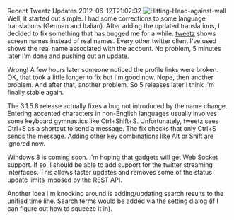 Recent Tweetz Updates
2012-06-12T21:02:32
![Hitting-Head-against-wall](/content/images/blog/Tweetz-Updates_D058/Hitting-Head-against-wall.jpg)Well, it started out simple. I had some corrections to some language translations (German and Italian). After adding the updated translations, I decided to fix something that has bugged me for a while. [tweetz](/tweetz) shows screen names instead of real names. Every other twitter client I've used shows the real name associated with the account. No problem, 5 minutes later I'm done and pushing out an update.

Wrong! A few hours later someone noticed the profile links were broken. OK, that took a little longer to fix but I'm good now. Nope, then another problem. And after that, another problem. So 5 releases later I think I'm finally stable again.

The 3.1.5.8 release actually fixes a bug not introduced by the name change. Entering accented characters in non-English languages usually involves some keyboard gymnastics like Ctrl+Shift+S. Unfortunately, tweetz sees Ctrl+S as a shortcut to send a message. The fix checks that only Ctrl+S sends the message. Adding other key combinations like Alt or Shift are ignored now.

Windows 8 is coming soon. I'm hoping that gadgets will get Web Socket support. If so, I should be able to add support for the twitter streaming interfaces. This allows faster updates and removes some of the status update limits imposed by the REST API.

Another idea I'm knocking around is adding/updating search results to the unified time line. Search terms would be added via the setting dialog (if I can figure out how to squeeze it in).

